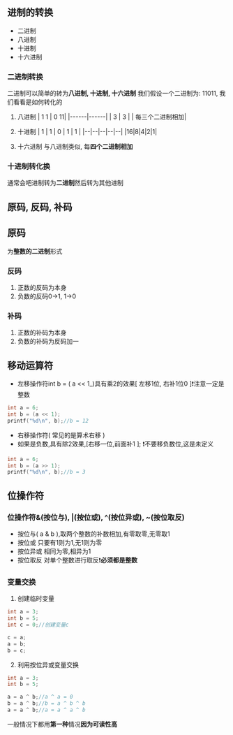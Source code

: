 ## 进制的转换

- 二进制
- 八进制
- 十进制
- 十六进制

### 二进制转换

二进制可以简单的转为**八进制, 十进制, 十六进制**
我们假设一个二进制为: 11011, 我们看看是如何转化的

1. 八进制
| 1 1 | 0 11|
|------|------|
| 3 | 3 |
| 每三个二进制相加|

2. 十进制
| 1 | 1 | 0 | 1 | 1 |
|--|--|--|--|--|
|16|8|4|2|1|

3. 十六进制
与八进制类似, 每**四个二进制相加**

### 十进制转化换

通常会吧进制转为**二进制**然后转为其他进制

## 原码, 反码, 补码

## 原码

为**整数的二进制**形式

### 反码

1. 正数的反码为本身
2. 负数的反码0->1, 1->0

### 补码

1. 正数的补码为本身
2. 负数的补码为反码加一

## 移动运算符
- 左移操作符int b = ( a << 1_)具有乘2的效果[ 左移1位, 右补1位0 ]❗注意一定是整数
```C
int a = 6;
int b = (a << 1);
printf("%d\n", b);//b = 12
```
- 右移操作符( 常见的是算术右移 )
- 如果是负数,具有除2效果,[右移一位,前面补1 ]; ❗不要移负数位,这是未定义
```C
int a = 6;
int b = (a >> 1);
printf("%d\n", b);//b = 3
```

## 位操作符

### 位操作符&(按位与), |(按位或), ^(按位异或), ~(按位取反)

- 按位与( a & b ),取两个整数的补数相加,有零取零,无零取1
- 按位或 只要有1则为1,无1则为零
- 按位异或 相同为零,相异为1
- 按位取反 对单个整数进行取反❗**必须都是整数**

### 变量交换

1. 创建临时变量
```C
int a = 3;
int b = 5;
int c = 0;//创建变量c

c = a;
a = b;
b = c;
```

2. 利用按位异或变量交换
```C
int a = 3;
int b = 5;

a = a ^ b;//a ^ a = 0
b = a ^ b;//b = a ^ b ^ b
a = a ^ b;//a = a ^ a ^ b
```
一般情况下都用**第一种**情况**因为可读性高**

